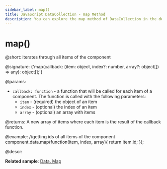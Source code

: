 ```yaml
---
sidebar_label: map()
title: JavaScript DataCollection - map Method 
description: You can explore the map method of DataCollection in the documentation of the DHTMLX JavaScript UI library. Browse developer guides and API reference, try out code examples and live demos, and download a free 30-day evaluation version of DHTMLX Suite.
---
```


# map()

@short: iterates through all items of the component

@signature: {'map(callback: (item: object, index?: number, array?: object[]) => any): object[];'}

@params:
- `callback: function` - a function that will be called for each item of a component. The function is called with the following parameters:
    - `item` - (required) the object of an item
    - `index` - (optional) the index of an item
    - `array` - (optional) an array with items

@returns:
A new array of items where each item is the result of the callback function.

@example:
//getting ids of all items of the component
component.data.map(function(item, index, array){
    return item.id;
});

@descr:

**Related sample**: [Data. Map](https://snippet.dhtmlx.com/louctp61)
